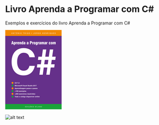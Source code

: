 # Livro Aprenda a Programar com C#
Exemplos e exercícios do livro Aprenda a Programar com C#

![Screenshot](9343_C.jpg)

![alt text](https://github.com/atrigo/LivroAprendaAProgramarComCSharp/edit/master/9343_C.jpg)
